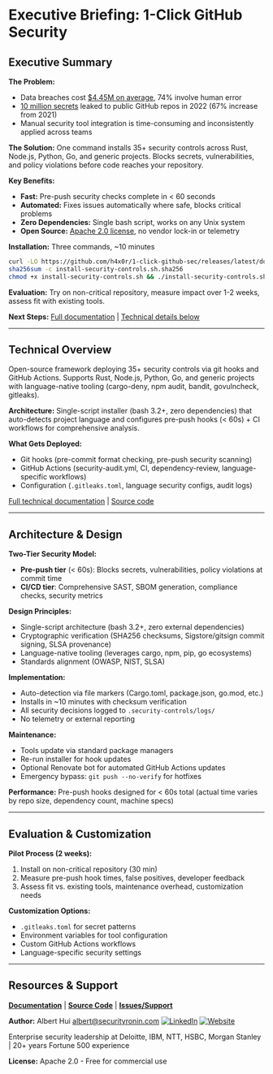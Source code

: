 # Executive Briefing: 1-Click GitHub Security

## Executive Summary

**The Problem:**
- Data breaches cost [$4.45M on average](https://www.ibm.com/reports/data-breach), 74% involve human error
- [10 million secrets](https://www.gitguardian.com/state-of-secrets-sprawl-report-2023) leaked to public GitHub repos in 2022 (67% increase from 2021)
- Manual security tool integration is time-consuming and inconsistently applied across teams

**The Solution:**
One command installs 35+ security controls across Rust, Node.js, Python, Go, and generic projects. Blocks secrets, vulnerabilities, and policy violations before code reaches your repository.

**Key Benefits:**
- **Fast:** Pre-push security checks complete in < 60 seconds
- **Automated:** Fixes issues automatically where safe, blocks critical problems
- **Zero Dependencies:** Single bash script, works on any Unix system
- **Open Source:** [Apache 2.0 license](https://github.com/h4x0r/1-click-github-sec), no vendor lock-in or telemetry

**Installation:** Three commands, ~10 minutes

```bash
curl -LO https://github.com/h4x0r/1-click-github-sec/releases/latest/download/install-security-controls.sh{,.sha256}
sha256sum -c install-security-controls.sh.sha256
chmod +x install-security-controls.sh && ./install-security-controls.sh
```

**Evaluation:** Try on non-critical repository, measure impact over 1-2 weeks, assess fit with existing tools.

**Next Steps:** [Full documentation](https://h4x0r.github.io/1-click-github-sec/) | [Technical details below](#what-it-is)

---

## Technical Overview

Open-source framework deploying 35+ security controls via git hooks and GitHub Actions. Supports Rust, Node.js, Python, Go, and generic projects with language-native tooling (cargo-deny, npm audit, bandit, govulncheck, gitleaks).

**Architecture:** Single-script installer (bash 3.2+, zero dependencies) that auto-detects project language and configures pre-push hooks (< 60s) + CI workflows for comprehensive analysis.

**What Gets Deployed:**
- Git hooks (pre-commit format checking, pre-push security scanning)
- GitHub Actions (security-audit.yml, CI, dependency-review, language-specific workflows)
- Configuration (`.gitleaks.toml`, language security configs, audit logs)

[Full technical documentation](https://h4x0r.github.io/1-click-github-sec/) | [Source code](https://github.com/h4x0r/1-click-github-sec)

---

## Architecture & Design

**Two-Tier Security Model:**
- **Pre-push tier** (< 60s): Blocks secrets, vulnerabilities, policy violations at commit time
- **CI/CD tier**: Comprehensive SAST, SBOM generation, compliance checks, security metrics

**Design Principles:**
- Single-script architecture (bash 3.2+, zero external dependencies)
- Cryptographic verification (SHA256 checksums, Sigstore/gitsign commit signing, SLSA provenance)
- Language-native tooling (leverages cargo, npm, pip, go ecosystems)
- Standards alignment (OWASP, NIST, SLSA)

**Implementation:**
- Auto-detection via file markers (Cargo.toml, package.json, go.mod, etc.)
- Installs in ~10 minutes with checksum verification
- All security decisions logged to `.security-controls/logs/`
- No telemetry or external reporting

**Maintenance:**
- Tools update via standard package managers
- Re-run installer for hook updates
- Optional Renovate bot for automated GitHub Actions updates
- Emergency bypass: `git push --no-verify` for hotfixes

**Performance:**
Pre-push hooks designed for < 60s total (actual time varies by repo size, dependency count, machine specs)

---

## Evaluation & Customization

**Pilot Process (2 weeks):**
1. Install on non-critical repository (30 min)
2. Measure pre-push hook times, false positives, developer feedback
3. Assess fit vs. existing tools, maintenance overhead, customization needs

**Customization Options:**
- `.gitleaks.toml` for secret patterns
- Environment variables for tool configuration
- Custom GitHub Actions workflows
- Language-specific security settings

---

## Resources & Support

**[Documentation](https://h4x0r.github.io/1-click-github-sec/)** | **[Source Code](https://github.com/h4x0r/1-click-github-sec)** | **[Issues/Support](https://github.com/h4x0r/1-click-github-sec/issues)**

**Author:** Albert Hui <albert@securityronin.com> [![LinkedIn](https://img.shields.io/badge/LinkedIn-0077B5?style=flat-square&logo=linkedin&logoColor=white)](https://www.linkedin.com/in/alberthui) [![Website](https://img.shields.io/badge/Website-4285F4?style=flat-square&logo=google-chrome&logoColor=white)](https://www.securityronin.com/)

Enterprise security leadership at Deloitte, IBM, NTT, HSBC, Morgan Stanley | 20+ years Fortune 500 experience

**License:** Apache 2.0 - Free for commercial use